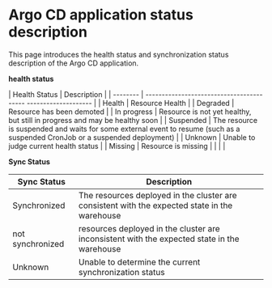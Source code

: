 # Argo CD application status description

This page introduces the health status and synchronization status description of the Argo CD application.

**health status**

| Health Status | Description |
| -------- | ----------------------------------------- -------------------- |
| Health | Resource Health |
| Degraded | Resource has been demoted |
| In progress | Resource is not yet healthy, but still in progress and may be healthy soon |
| Suspended | The resource is suspended and waits for some external event to resume (such as a suspended CronJob or a suspended deployment) |
| Unknown | Unable to judge current health status |
| Missing | Resource is missing |
| | |

**Sync Status**

| Sync Status | Description |
| -------- | ----------------------------------------- |
| Synchronized | The resources deployed in the cluster are consistent with the expected state in the warehouse |
| not synchronized | resources deployed in the cluster are inconsistent with the expected state in the warehouse |
| Unknown | Unable to determine the current synchronization status |